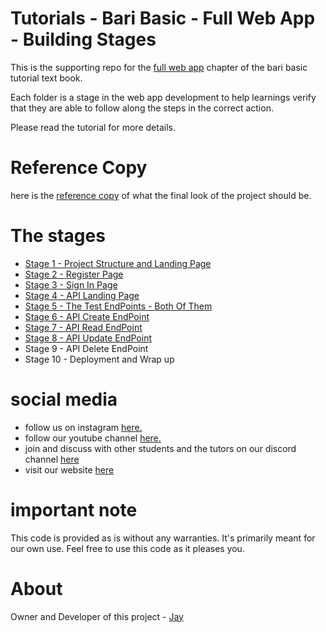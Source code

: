 # Tutorials - Bari Basic - Full Web App - Building Stages

This is the supporting repo for the [full web app](https://tutorials.baribasic.com/WebTutorials/fullwebapp.html) chapter of the bari basic tutorial text book.

Each folder is a stage in the web app development to help learnings verify that they are able to follow along the steps in the correct action. 

Please read the tutorial for more details.

# Reference Copy

here is the [reference copy](ReferenceCopy) of what the final look of the project should be.

# The stages

* [Stage 1 - Project Structure and Landing Page](Stage_1)
* [Stage 2 - Register Page](Stage_2) 
* [Stage 3 - Sign In Page](Stage_3)
* [Stage 4 - API Landing Page](Stage_4)
* [Stage 5 - The Test EndPoints - Both Of Them](Stage_5)
* [Stage 6 - API Create EndPoint](Stage_6)
* [Stage 7 - API Read EndPoint](Stage_7)
* [Stage 8 - API Update EndPoint](Stage_8)
* Stage 9 - API Delete EndPoint
* Stage 10 - Deployment and Wrap up

# social media 

* follow us on instagram  [here.](https://www.instagram.com/baribasic/) 
* follow our youtube channel [here.](https://www.youtube.com/playlist?list=PL7SHzFbuSdW2XaNy-CGF764goJt-voqjm)
* join and discuss with other students and the tutors on our discord channel [here](https://discord.gg/fGjbUbF)
* visit our website [here](https://baribasic.com/)

# important note 

This code is provided as is without any warranties. It's primarily meant for our own use. Feel free to use this code as it pleases you.

# About

Owner and Developer of this project - [Jay](http://thechalakas.com)
